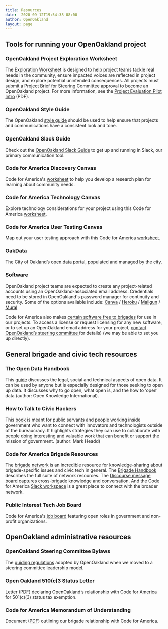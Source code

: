```yaml
---
title: Resources
date:  2020-09-12T19:54:38-08:00
author: OpenOakland
layout: page
---
```


## Tools for running your OpenOakland project


### OpenOakland Project Exploration Worksheet  
The [Exploration Worksheet](https://docs.google.com/document/d/1k24P9JiAUEzJLPFRDjVh7aRZexax6NUhfPFLSI3R80M/edit?usp=sharing) is designed to help project teams tackle real needs in the community, ensure impacted voices are reflected in project design, and explore potential unintended consequences. All projects must submit a Project Brief for Steering Committee approval to become an OpenOakland project. For more information, see the [Project Evaluation Pilot Intro](https://drive.google.com/file/d/1ivtFcFTtXg33paMLCCMkdxKOZ9hpGVJf/view?usp=sharing) (PDF).

### OpenOakland Style Guide
The OpenOakland [style guide](https://docs.google.com/document/d/1SvhwrQcu4mNMS05zE4AIXA8zsc7qpUeWVA9GvgiZaHo/edit?usp=sharing) should be used to help ensure that projects and communications have a consistent look and tone.

### OpenOakland Slack Guide
Check out the [OpenOakland Slack Guide](https://docs.google.com/document/d/1VWZQ_3ehP5j0IOTY0nJClvQPll3ivSkuAdh5YsOhO_U/edit?usp=sharing) to get up and running in Slack, our primary communication tool.

### Code for America Discovery Canvas  
Code for America's [worksheet](https://c4a.me/canvas-discovery) to help you develop a research plan for learning about community needs.

### Code for America Technology Canvas  
Explore technology considerations for your project using this Code for America [worksheet](https://c4a.me/canvas-technology).

### Code for America User Testing Canvas  
Map out your user testing approach with this Code for America [worksheet](https://c4a.me/canvas-user-testing).

### OakData
The City of Oakland’s [open data portal](http://data.oaklandnet.com/), populated and managed by the city.

### Software  
 OpenOakland project teams are expected to create any project-related accounts using an OpenOakland-associated email address. Credentials need to be stored in OpenOakland's password manager for continuity and security. Some of the options available include: [Canva](https://www.canva.com/) / [Heroku](https://heroku.com/) / [Mailgun](https://app.mailgun.com/) / [Mural](https://app.mural.co/)

Code for America also makes [certain software free to brigades](https://brigade.codeforamerica.org/resources/software) for use in our projects. To access a license or request licensing for any new software, or to set up an OpenOakland email address for your project, [contact OpenOakland’s steering committee  <i class="fa fa-paper-plane"></i>](mailto:steering@openoakland.org) for details) (we may be able to set you up directly).

## General brigade and civic tech resources

### The Open Data Handbook  
This [guide](http://opendatahandbook.org/) discusses the legal, social and technical aspects of open data. It can be used by anyone but is especially designed for those seeking to open up data. It discusses why to go open, what open is, and the how to ‘open’ data (author: Open Knowledge International).

### How to Talk to Civic Hackers  
This [book](https://www.civichacking.guide/) is meant for public servants and people working inside government who want to connect with innovators and technologists outside of the bureaucracy. It highlights strategies they can use to collaborate with people doing interesting and valuable work that can benefit or support the mission of government. (author: Mark Headd)

### Code for America Brigade Resources  
The [brigade network](https://brigade.codeforamerica.org/) is an incredible resource for knowledge-sharing about brigade-specific issues and civic tech in general. The [Brigade Handbook](https://docs.google.com/document/d/16CL9TdmWV0hDY6c85PwtzUcu1VjeSeiDFD2CbtLKf7s/edit?usp=sharing) describes the full suite of network resources. The [Discourse message board](https://discourse.codeforamerica.org/) captures cross-brigade knowledge and conversation. And the Code for America [Slack workspace](http://slack.codeforamerica.org/) is a great place to connect with the broader network.

### Public Interest Tech Job Board  
Code for America's [job board](https://jobs.codeforamerica.org/) featuring open roles in government and non-profit organizations.

## OpenOakland administrative resources

### OpenOakland Steering Committee Bylaws  
The [guiding regulations](https://docs.google.com/document/d/1QR-fr1WnmXkZoVNmWnZ9drzfmaZoPkodEOx-PkExt94/) adopted by OpenOakland when we moved to a steering committee leadership model.

### Open Oakland 510(c)3 Status Letter  
Letter ([PDF](https://drive.google.com/file/d/1i6BzWwVQHYSPD_Aa9HwqCpc8MEtpcqC2/view?usp=sharing)) declaring OpenOakland’s relationship with Code for America for 501(c)(3) status tax exemption.

### Code for America Memorandum of Understanding  
Document ([PDF](https://docs.google.com/document/d/1TtEWZ1-XY3WHJ9dU4KaMIjDx7wcFGw3lbM8O8iUt2Sw/)) outlining our brigade relationship with Code for America.
